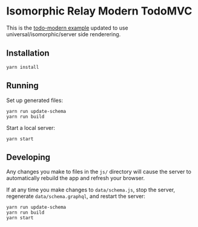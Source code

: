 # Isomorphic Relay Modern TodoMVC

This is the [todo-modern example](https://github.com/relayjs/relay-examples/tree/master/todo-modern) updated to use universal/isomorphic/server side renderering. 

## Installation

```
yarn install
```

## Running

Set up generated files:

```
yarn run update-schema
yarn run build
```

Start a local server:

```
yarn start
```

## Developing

Any changes you make to files in the `js/` directory will cause the server to
automatically rebuild the app and refresh your browser.

If at any time you make changes to `data/schema.js`, stop the server,
regenerate `data/schema.graphql`, and restart the server:

```
yarn run update-schema
yarn run build
yarn start
```
